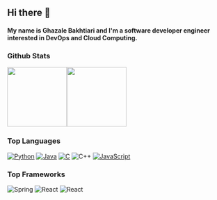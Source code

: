 ## Hi there 👋
#### My name is Ghazale Bakhtiari and I'm a software developer engineer interested in DevOps and Cloud Computing.

### Github Stats

<img height="137px" src="https://github-readme-stats.vercel.app/api?username=ghazalb76&hide_title=true&hide_border=true&show_icons=true&include_all_commits=true&count_private=true&line_height=21&theme=tokyonight" /><!-- wi*quL3fcV --><img height="137px" src="https://github-readme-stats.vercel.app/api/top-langs/?username=ghazalb76&hide=html&hide_border=true&layout=compact&langs_count=7&exclude_repo=comp426,Redventures-Movie-Quotes&theme=tokyonight" /></a>

### Top Languages

[![Python](https://img.shields.io/badge/-Python-000?&logo=python)](https://github.com/adamalston?tab=repositories&q=&type=&language=python)
[![Java](https://img.shields.io/badge/-Java-000?&logo=Java&logoColor=007396)](https://github.com/adamalston?tab=repositories&q=&type=&language=java&logocolor=white)
[![C](https://img.shields.io/badge/-C-000?&logo=C)](https://github.com/adamalston?tab=repositories&q=&type=&language=c)
![C++](https://img.shields.io/badge/-C++-000?&logo=c%2b%2b&logoColor=00599C)
[![JavaScript](https://img.shields.io/badge/-JavaScript-000?&logo=JavaScript&logoColor=ddc508)](https://github.com/adamalston?tab=repositories&q=&type=&language=javascript)

### Top Frameworks

![Spring](https://img.shields.io/badge/-Spring-000?&logo=Spring)
![React](https://img.shields.io/badge/-React-000?&logo=React)
![React](https://img.shields.io/badge/-Django-000?&logo=Django)
